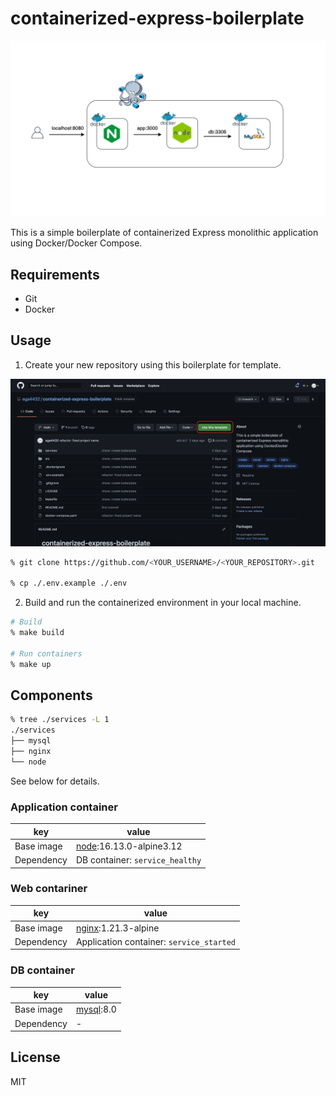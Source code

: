 # containerized-express-boilerplate

![Overview](https://github.com/ega4432/containerized-express-boilerplate/blob/main/docs/overview.png)

This is a simple boilerplate of containerized Express monolithic application using Docker/Docker Compose.

## Requirements

- Git
- Docker

## Usage

1. Create your new repository using this boilerplate for template.

![Use template](https://github.com/ega4432/containerized-express-boilerplate/blob/main/docs/screentshot_setup.png)

```sh
% git clone https://github.com/<YOUR_USERNAME>/<YOUR_REPOSITORY>.git

% cp ./.env.example ./.env
```

2. Build and run the containerized environment  in your local machine.

```sh
# Build
% make build

# Run containers
% make up
```

## Components

```sh
% tree ./services -L 1
./services
├── mysql
├── nginx
└── node
```

See below for details.

### Application container

 key | value
 --- | ---
 Base image | [node](https://hub.docker.com/_/node):16.13.0-alpine3.12
 Dependency | DB container: `service_healthy`

### Web contariner

 key | value
 --- | ---
 Base image | [nginx](https://hub.docker.com/_/nginx):1.21.3-alpine
 Dependency | Application container: `service_started`

### DB container

 key | value
 --- | ---
 Base image | [mysql](https://hub.docker.com/_/mysql):8.0
 Dependency | -

## License

MIT
